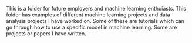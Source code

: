 This is a folder for future employers and machine learning enthuiasts. This folder has examples of different machine learning projects and data analysis projects I have worked on.
Some of these are tutorials which can go through how to use a specific model in machine learning. Some are projects or papers I have written. 
